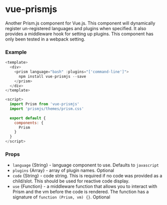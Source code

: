 # vue-prismjs

Another Prism.js component for Vue.js. This component will dynamically 
register un-registered languages and plugins when specified. It also provides
a middleware hook for setting up plugins. This component has only been tested
in a webpack setting.

### Example

```js
<template>
  <div>
    <prism language="bash" :plugins="['command-line']">
      npm install vue-prismjs --save
    </prism>
  </div>
</template>

<script>
  import Prism from 'vue-prismjs'
  import 'prismjs/themes/prism.css'
  
  export default {
    components: {
      Prism
    }
  }
</script>
```

### Props

* `language` {String} - language component to use. Defaults to `javascript`
* `plugins` {Array} - array of plugin names. Optional
* `code` {String} - code string. This is required if no code was provided as a child/slot. This should be used for reactive code display.
* `use` {Function} - a middleware function that allows you to interact with Prism and the vm before the code is rendered. The function has a signature of `function (Prism, vm) {}`. Optional
